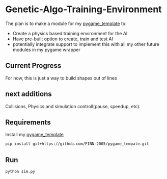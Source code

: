 # Genetic-Algo-Training-Environment
The plan is to make a module for my [pygame_template](https://github.com/FINN-2005/pygame_template.git) to:
- Create a physics based training environment for the AI
- Have pre-built option to create, train and test AI
- potentially integrate support to implement this with all my other future modules in my pygame wrapper

## Current Progress
For now, this is just a way to build shapes out of lines

## next additions
Collisions, Physics and simulation controll(pause, speedup, etc).

## Requirements
Install my [pygame_template](https://github.com/FINN-2005/pygame_template.git)
```bash
pip install git+https://github.com/FINN-2005/pygame_tempale.git
```

## Run
```bash
python sim.py
```
